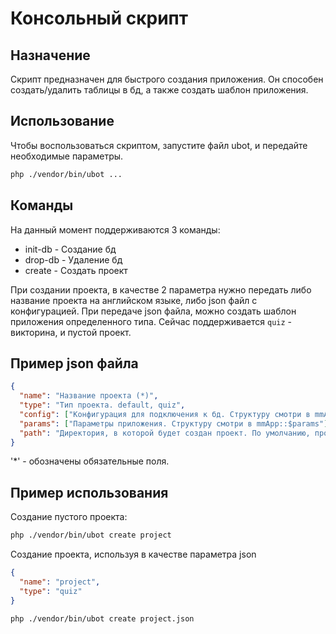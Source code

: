 Консольный скрипт
=================

Назначение
----------
Скрипт предназначен для быстрого создания приложения.
Он способен создать/удалить таблицы в бд, а также создать шаблон приложения.

Использование
-------------
Чтобы воспользоваться скриптом, запустите файл ubot, и передайте необходимые параметры.
```bash
php ./vendor/bin/ubot ...
```

Команды
--------
На данный момент поддерживаются 3 команды:
- init-db - Создание бд
- drop-db - Удаление бд
- create - Создать проект

При создании проекта, в качестве 2 параметра нужно передать либо название проекта на английском языке, либо json файл с конфигурацией.
При передаче json файла, можно создать шаблон приложения определенного типа. Сейчас поддерживается `quiz` - викторина, и пустой проект.

Пример json файла
-----------------
```json
{
  "name": "Название проекта (*)",
  "type": "Тип проекта. default, quiz",
  "config": ["Конфигурация для подключения к бд. Структуру смотри в mmApp::$config"],
  "params": ["Параметры приложения. Структуру смотри в mmApp::$params"],
  "path": "Директория, в которой будет создан проект. По умолчанию, проект создается в папке и именем проекта, в директории запуска скрипта."
}
```
'*' - обозначены обязательные поля.

Пример использования
--------------------
Создание пустого проекта:
```bash
php ./vendor/bin/ubot create project
```
Создание проекта, используя в качестве параметра json
```json
{
  "name": "project",
  "type": "quiz"
}
```
```bash
php ./vendor/bin/ubot create project.json
```
